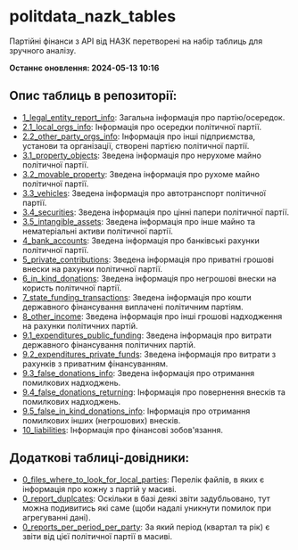 # politdata_nazk_tables
Партійні фінанси з АРІ від НАЗК перетворені на набір таблиць для зручного аналізу.

**Останнє оновлення: 2024-05-13 10:16**

## Опис таблиць в репозиторії:
- [1_legal_entity_report_info](https://github.com/texty/politdata_nazk_tables/raw/main/data/excel_tables/1_legal_entity_report_info.xlsx): Загальна інформація про партію/осередок.
- [2.1_local_orgs_info](https://github.com/texty/politdata_nazk_tables/raw/main/data/excel_tables/2.1_local_orgs_info.xlsx): Інформація про осередки політичної партії.
- [2.2_other_party_orgs_info](https://github.com/texty/politdata_nazk_tables/raw/main/data/excel_tables/2.2_other_party_orgs_info.xlsx): Інформація про інші підприємства, установи та організації, створені партією політичної партії.
- [3.1_property_objects](https://github.com/texty/politdata_nazk_tables/raw/main/data/excel_tables/3.1_property_objects.xlsx): Зведена інформація про нерухоме майно політичної партії.
- [3.2_movable_property](https://github.com/texty/politdata_nazk_tables/raw/main/data/excel_tables/3.2_movable_property.xlsx): Зведена інформація про рухоме майно політичної партії.
- [3.3_vehicles](https://github.com/texty/politdata_nazk_tables/raw/main/data/excel_tables/3.3_vehicles.xlsx): Зведена інформація про автотранспорт політичної партії.
- [3.4_securities](https://github.com/texty/politdata_nazk_tables/raw/main/data/excel_tables/3.4_securities.xlsx): Зведена інформація про цінні папери політичної партії.
- [3.5_intangible_assets](https://github.com/texty/politdata_nazk_tables/raw/main/data/excel_tables/3.5_intangible_assets.xlsx): Зведена інформація про інше майно та нематеріальні активи політичної партії.
- [4_bank_accounts](https://github.com/texty/politdata_nazk_tables/raw/main/data/excel_tables/4_bank_accounts.xlsx): Зведена інформація про банківські рахунки політичної партії.
- [5_private_contributions](https://github.com/texty/politdata_nazk_tables/raw/main/data/excel_tables/5_private_contributions.xlsx): Зведена інформація про приватні грошові внески на рахунки політичної партії.
- [6_in_kind_donations](https://github.com/texty/politdata_nazk_tables/raw/main/data/excel_tables/6_in_kind_donations.xlsx): Зведена інформація про негрошові внески на користь політичної партії.
- [7_state_funding_transactions](https://github.com/texty/politdata_nazk_tables/raw/main/data/excel_tables/7_state_funding_transactions.xlsx): Зведена інформація про кошти державного фінансування виплачені політичним партіям.
- [8_other_income](https://github.com/texty/politdata_nazk_tables/raw/main/data/excel_tables/8_other_income.xlsx): Зведена інформація про інші грошові надходження на рахунки політичних партій.
- [9.1_expenditures_public_funding](https://github.com/texty/politdata_nazk_tables/raw/main/data/excel_tables/9.1_expenditures_public_funding.xlsx): Зведена інформація про витрати державного фінансування політичних партій.
- [9.2_expenditures_private_funds](https://github.com/texty/politdata_nazk_tables/raw/main/data/excel_tables/9.2_expenditures_private_funds.xlsx): Зведена інформація про витрати з рахунків з приватним фінансуванням.
- [9.3_false_donations_info](https://github.com/texty/politdata_nazk_tables/raw/main/data/excel_tables/9.3_false_donations_info.xlsx): Зведена інформація про отримання помилкових надходжень.
- [9.4_false_donations_returning](https://github.com/texty/politdata_nazk_tables/raw/main/data/excel_tables/9.4_false_donations_returning.xlsx): Інформація про повернення внесків та помилкових надходжень.
- [9.5_false_in_kind_donations_info](https://github.com/texty/politdata_nazk_tables/raw/main/data/excel_tables/9.5_false_in_kind_donations_info.xlsx): Інформація про отримання помилкових інших (негрошових) внесків.
- [10_liabilities](https://github.com/texty/politdata_nazk_tables/raw/main/data/excel_tables/10_liabilities.xlsx): Інформація про фінансові зобов'язання.

## Додаткові таблиці-довідники:
- [0_files_where_to_look_for_local_parties](https://github.com/texty/politdata_nazk_tables/raw/main/data/excel_tables/0_files_where_to_look_for_local_parties.xlsx): Перелік файлів, в яких є інформація про кожну з партій у масиві.
- [0_report_duplcates](https://github.com/texty/politdata_nazk_tables/raw/main/data/excel_tables/0_report_duplcates.xlsx): Оскільки в базі деякі звіти задубльовано, тут можна подивитись які саме (щоби надалі уникнути помилок при агрегуванні дані).
- [0_reports_per_period_per_party](https://github.com/texty/politdata_nazk_tables/raw/main/data/excel_tables/0_reports_per_period_per_party.xlsx): За який період (квартал та рік) є звіти від цієї політичної партії в масиві.
